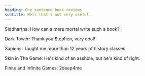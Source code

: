 ```yaml
---
heading: One sentence book reviews
subtitle: Well that's not very useful.
---
```

Siddhartha: How can a mere mortal write such a book?

Dark Tower: Thank you Stephen, very cool!

Sapiens: Taught me more than 12 years of history classes.

Skin in The Game: He's kind of an asshole, but he's kind of right.

Finite and Infinite Games: 2deep4me

